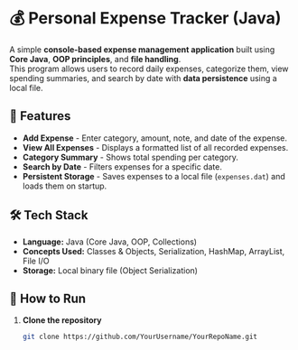 # 💰 Personal Expense Tracker (Java)

A simple **console-based expense management application** built using **Core Java**, **OOP principles**, and **file handling**.  
This program allows users to record daily expenses, categorize them, view spending summaries, and search by date with **data persistence** using a local file.




## 🚀 Features
- **Add Expense** - Enter category, amount, note, and date of the expense.
- **View All Expenses** - Displays a formatted list of all recorded expenses.
- **Category Summary** - Shows total spending per category.
- **Search by Date** - Filters expenses for a specific date.
- **Persistent Storage** - Saves expenses to a local file (`expenses.dat`) and loads them on startup.




## 🛠 Tech Stack
- **Language:** Java (Core Java, OOP, Collections)
- **Concepts Used:** Classes & Objects, Serialization, HashMap, ArrayList, File I/O
- **Storage:** Local binary file (Object Serialization)




## 📂 How to Run

1. **Clone the repository**
   ```bash
   git clone https://github.com/YourUsername/YourRepoName.git
